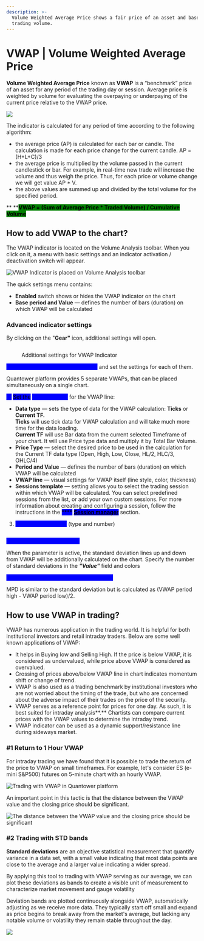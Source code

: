 ```yaml
---
description: >-
  Volume Weighted Average Price shows a fair price of an asset and based on a
  trading volume.
---
```


# VWAP | Volume Weighted Average Price

**Volume Weighted Average Price** known as **VWAP** is a “benchmark” price of an asset for any period of the trading day or session. Average price is weighted by volume for evaluating the overpaying or underpaying of the current price relative to the VWAP price.

![](../../.gitbook/assets/multiple-vwap.png)

The indicator is calculated for any period of time according to the following algorithm:

* the average price (AP) is calculated for each bar or candle. The calculation is made for each price change for the current candle.  AP = (H+L+C)/3
* the average price is multiplied by the volume passed in the current candlestick or bar. For example, in real-time new trade will increase the volume and thus weigh the price. Thus, for each price or volume change we will get value AP \* V.
* the above values are summed up and divided by the total volume for the specified period.&#x20;

&#x20;      **       **<mark style="background-color:green;">**VWAP = (Sum of Average Price \* Traded Volume) / Cumulative Volume**</mark>

## **How to add VWAP to the chart?**

The VWAP indicator is located on the Volume Analysis toolbar. When you click on it, a menu with basic settings and an indicator activation / deactivation switch will appear.

![VWAP Indicator is placed on Volume Analysis toolbar](../../.gitbook/assets/vwap-activation.png)

The quick settings menu contains:

* **Enabled** switch shows or hides the VWAP indicator on the chart
* **Base period and Value** — defines the number of bars (duration) on which VWAP will be calculated

### Advanced indicator settings

By clicking on the "**Gear"** icon, additional settings will open.&#x20;

<figure><img src="../../.gitbook/assets/image (3).png" alt=""><figcaption><p>Additional settings for VWAP Indicator</p></figcaption></figure>

<mark style="color:blue;background-color:blue;">**1. Switch between different VWAPs**</mark> and set the settings for each of them.

Quantower platform provides 5 separate VWAPs, that can be placed simultaneously on a single chart.

<mark style="color:blue;background-color:blue;">**2.**</mark> <mark style="background-color:blue;">Set the</mark> <mark style="color:blue;background-color:blue;">**Main Settings**</mark> for the VWAP line:

* **Data type** — sets the type of data for the VWAP calculation: **Ticks** or **Current TF.**\
  &#x20;  **Ticks** will use tick data for VWAP calculation and will take much more time for the data loading.\
  &#x20;  **Current TF** will use Bar data from the current selected Timeframe of your chart. It will use Price type data and multiply it by Total Bar Volume.
* **Price Type** — select the desired price to be used in the calculation for the Current TF data type (Open, High, Low, Close, HL/2, HLC/3, OHLC/4)
* **Period and Value** — defines the number of bars (duration) on which VWAP will be calculated
* **VWAP line** — visual settings for VWAP itself (line style, color, thickness)
* **Sessions template** — setting allows you to select the trading session within which VWAP will be calculated. You can select predefined sessions from the list, or add your own custom sessions. For more information about creating and configuring a session, follow the instructions in the <mark style="background-color:blue;">****</mark> [<mark style="background-color:blue;">**Session manager**</mark>](../../miscellaneous-panels/sessions-manager.md) section.

3. <mark style="color:blue;background-color:blue;">**Forward Extensions**</mark> (type and number)

<figure><img src="../../.gitbook/assets/image (1).png" alt=""><figcaption></figcaption></figure>

<mark style="color:blue;background-color:blue;">**4. Standard Deviation Bands**</mark>

When the parameter is active, the standard deviation lines up and down from VWAP will be additionally calculated on the chart. Specify the number of standard deviations in the _**"Value"**_ field and colors

<mark style="color:blue;background-color:blue;">**5. Maximum Permissible Deviation (MPD)**</mark>

MPD is similar to the standard deviation but is calculated as (VWAP period high - VWAP period low)/2.

## How to use VWAP in trading?

VWAP has numerous application in the trading world. It is helpful for both institutional investors and retail intraday traders. Below are some well known applications of VWAP:

* It helps in Buying low and Selling High. If the price is below VWAP, it is considered as undervalued, while price above VWAP is considered as overvalued.
* Crossing of prices above/below VWAP line in chart indicates momentum shift or change of trend.
* VWAP is also used as a trading benchmark by institutional investors who are not worried about the timing of the trade, but who are concerned about the adverse impact of their trades on the price of the security.
* VWAP serves as a reference point for prices for one day. As such, it is best suited for intraday analysis**.** Chartists can compare current prices with the VWAP values to determine the intraday trend.
* VWAP indicator can be used as a dynamic support/resistance line during sideways market.

### #1 Return to 1 Hour VWAP

For intraday trading we have found that it is possible to trade the return of the price to VWAP on small timeframes. For example, let's consider ES (e-mini S\&P500) futures on 5-minute chart with an hourly VWAP.&#x20;

![Trading with VWAP in Quantower platform](../../.gitbook/assets/vwap-trading.png)

An important point in this tactic is that the distance between the VWAP value and the closing price should be significant.

![The distance between the VWAP value and the closing price should be significant ](../../.gitbook/assets/vwap-trading1.png)

### #2 Trading with STD bands

**Standard deviations** are an objective statistical measurement that quantify variance in a data set, with a small value indicating that most data points are close to the average and a larger value indicating a wider spread.&#x20;

By applying this tool to trading with VWAP serving as our average, we can plot these deviations as bands to create a visible unit of measurement to characterize market movement and gauge volatility

Deviation bands are plotted continuously alongside VWAP, automatically adjusting as we receive more data. They typically start off small and expand as price begins to break away from the market's average, but lacking any notable volume or volatility they remain stable throughout the day.

![](../../.gitbook/assets/stds-and-vwap.png)
